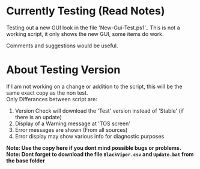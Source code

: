 # Currently Testing (Read Notes)
Testing out a new GUI look in the file 'New-Gui-Test.ps1'.. This is not a working script, it only shows the new GUI, some items do work.<br />

Comments and suggestions would be useful.

# About Testing Version
If I am not working on a change or addition to the script, this will be the same exact copy as the non test.<br />
Only Differances between script are:
1. Version Check will download the 'Test' version instead of 'Stable' (if there is an update)
2. Display of a Warning message at 'TOS screen'
3. Error messages are shown (From all sources)
4. Error display may show various info for diagnostic purposes

**Note: Use the copy here if you dont mind possible bugs or problems.**<br />
**Note: Dont forget to download the file `BlackViper.csv` and `Update.bat` from the base folder**
